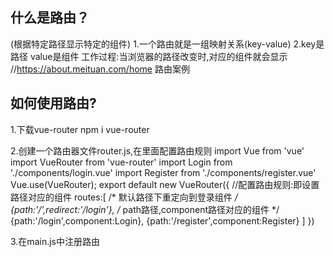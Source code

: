 ## 什么是路由？
(根据特定路径显示特定的组件)
1.一个路由就是一组映射关系(key-value)
2.key是路径 value是组件
工作过程:当浏览器的路径改变时,对应的组件就会显示
//https://about.meituan.com/home 路由案例

## 如何使用路由?
1.下载vue-router
npm i vue-router

2.创建一个路由器文件router.js,在里面配置路由规则
import Vue from 'vue'
import VueRouter from 'vue-router'
import Login from './components/login.vue'
import Register from './components/register.vue'
Vue.use(VueRouter);
export default new VueRouter({
    //配置路由规则:即设置路径对应的组件
    routes:[
        /* 默认路径下重定向到登录组件 */
        {path:'/',redirect:'/login'},
        /* path路径,component路径对应的组件 */
        {path:'/login',component:Login},
        {path:'/register',component:Register}
    ]
})

3.在main.js中注册路由